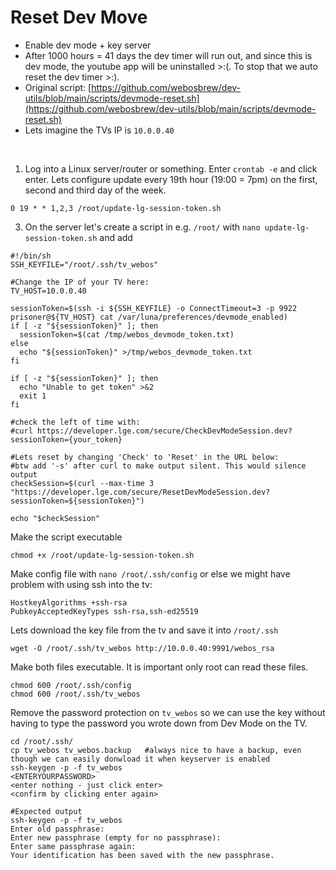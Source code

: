 # Reset Dev Move

- Enable dev mode + key server
- After 1000 hours = 41 days the dev timer will run out, and since this is dev mode, the youtube app will be uninstalled >:(. To stop that we auto reset the dev timer >:).
- Original script: [https://github.com/webosbrew/dev-utils/blob/main/scripts/devmode-reset.sh](https://github.com/webosbrew/dev-utils/blob/main/scripts/devmode-reset.sh)
- Lets imagine the TVs IP is `10.0.0.40`

<br>

1. Log into a Linux server/router or something. Enter `crontab -e` and click enter. Lets configure update every 19th hour (19:00 = 7pm) on the first, second and third day of the week.
````shell
0 19 * * 1,2,3 /root/update-lg-session-token.sh
````
3. On the server let's create a script in e.g. `/root/` with `nano update-lg-session-token.sh` and add
````shell
#!/bin/sh
SSH_KEYFILE="/root/.ssh/tv_webos"

#Change the IP of your TV here:
TV_HOST=10.0.0.40

sessionToken=$(ssh -i ${SSH_KEYFILE} -o ConnectTimeout=3 -p 9922 prisoner@${TV_HOST} cat /var/luna/preferences/devmode_enabled)
if [ -z "${sessionToken}" ]; then
  sessionToken=$(cat /tmp/webos_devmode_token.txt)
else
  echo "${sessionToken}" >/tmp/webos_devmode_token.txt
fi

if [ -z "${sessionToken}" ]; then
  echo "Unable to get token" >&2
  exit 1
fi

#check the left of time with:
#curl https://developer.lge.com/secure/CheckDevModeSession.dev?sessionToken={your_token}

#Lets reset by changing 'Check' to 'Reset' in the URL below:
#btw add '-s' after curl to make output silent. This would silence output
checkSession=$(curl --max-time 3 "https://developer.lge.com/secure/ResetDevModeSession.dev?sessionToken=${sessionToken}")

echo "$checkSession"
````
Make the script executable
````shell
chmod +x /root/update-lg-session-token.sh
````
Make config file with `nano /root/.ssh/config` or else we might have problem with using ssh into the tv:
````shell
HostkeyAlgorithms +ssh-rsa
PubkeyAcceptedKeyTypes ssh-rsa,ssh-ed25519
````
Lets download the key file from the tv and save it into `/root/.ssh`
````shell
wget -O /root/.ssh/tv_webos http://10.0.0.40:9991/webos_rsa
````
Make both files executable. It is important only root can read these files.
````shell
chmod 600 /root/.ssh/config
chmod 600 /root/.ssh/tv_webos
````
Remove the password protection on `tv_webos` so we can use the key without having to type the password you wrote down from Dev Mode on the TV.
````shell
cd /root/.ssh/
cp tv_webos tv_webos.backup   #always nice to have a backup, even though we can easily donwload it when keyserver is enabled
ssh-keygen -p -f tv_webos
<ENTERYOURPASSWORD>
<enter nothing - just click enter>
<confirm by clicking enter again>

#Expected output
ssh-keygen -p -f tv_webos
Enter old passphrase:
Enter new passphrase (empty for no passphrase): 
Enter same passphrase again: 
Your identification has been saved with the new passphrase.
````



